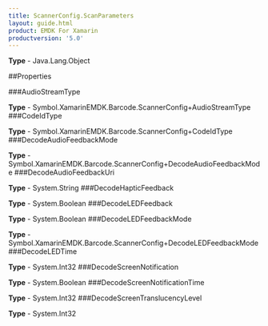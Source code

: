 ```yaml
---
title: ScannerConfig.ScanParameters
layout: guide.html
product: EMDK For Xamarin 
productversion: '5.0' 
---
```



**Type** - Java.Lang.Object

##Properties

###AudioStreamType


**Type** - Symbol.XamarinEMDK.Barcode.ScannerConfig+AudioStreamType
###CodeIdType


**Type** - Symbol.XamarinEMDK.Barcode.ScannerConfig+CodeIdType
###DecodeAudioFeedbackMode


**Type** - Symbol.XamarinEMDK.Barcode.ScannerConfig+DecodeAudioFeedbackMode
###DecodeAudioFeedbackUri


**Type** - System.String
###DecodeHapticFeedback


**Type** - System.Boolean
###DecodeLEDFeedback


**Type** - System.Boolean
###DecodeLEDFeedbackMode


**Type** - Symbol.XamarinEMDK.Barcode.ScannerConfig+DecodeLEDFeedbackMode
###DecodeLEDTime


**Type** - System.Int32
###DecodeScreenNotification


**Type** - System.Boolean
###DecodeScreenNotificationTime


**Type** - System.Int32
###DecodeScreenTranslucencyLevel


**Type** - System.Int32
